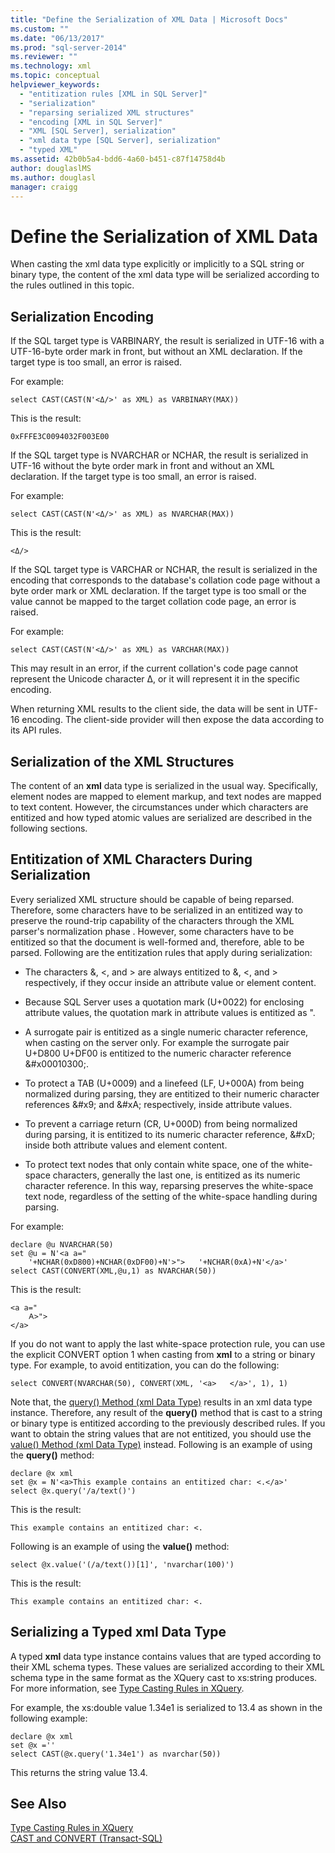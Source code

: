 ```yaml
---
title: "Define the Serialization of XML Data | Microsoft Docs"
ms.custom: ""
ms.date: "06/13/2017"
ms.prod: "sql-server-2014"
ms.reviewer: ""
ms.technology: xml
ms.topic: conceptual
helpviewer_keywords: 
  - "entitization rules [XML in SQL Server]"
  - "serialization"
  - "reparsing serialized XML structures"
  - "encoding [XML in SQL Server]"
  - "XML [SQL Server], serialization"
  - "xml data type [SQL Server], serialization"
  - "typed XML"
ms.assetid: 42b0b5a4-bdd6-4a60-b451-c87f14758d4b
author: douglaslMS
ms.author: douglasl
manager: craigg
---
```

# Define the Serialization of XML Data
  When casting the xml data type explicitly or implicitly to a SQL string or binary type, the content of the xml data type will be serialized according to the rules outlined in this topic.  
  
## Serialization Encoding  
 If the SQL target type is VARBINARY, the result is serialized in UTF-16 with a UTF-16-byte order mark in front, but without an XML declaration. If the target type is too small, an error is raised.  
  
 For example:  
  
```  
select CAST(CAST(N'<Δ/>' as XML) as VARBINARY(MAX))  
```  
  
 This is the result:  
  
```  
0xFFFE3C0094032F003E00  
```  
  
 If the SQL target type is NVARCHAR or NCHAR, the result is serialized in UTF-16 without the byte order mark in front and without an XML declaration. If the target type is too small, an error is raised.  
  
 For example:  
  
```  
select CAST(CAST(N'<Δ/>' as XML) as NVARCHAR(MAX))  
```  
  
 This is the result:  
  
```  
<Δ/>  
```  
  
 If the SQL target type is VARCHAR or NCHAR, the result is serialized in the encoding that corresponds to the database's collation code page without a byte order mark or XML declaration. If the target type is too small or the value cannot be mapped to the target collation code page, an error is raised.  
  
 For example:  
  
```  
select CAST(CAST(N'<Δ/>' as XML) as VARCHAR(MAX))  
```  
  
 This may result in an error, if the current collation's code page cannot represent the Unicode character Δ, or it will represent it in the specific encoding.  
  
 When returning XML results to the client side, the data will be sent in UTF-16 encoding. The client-side provider will then expose the data according to its API rules.  
  
## Serialization of the XML Structures  
 The content of an **xml** data type is serialized in the usual way. Specifically, element nodes are mapped to element markup, and text nodes are mapped to text content. However, the circumstances under which characters are entitized and how typed atomic values are serialized are described in the following sections.  
  
## Entitization of XML Characters During Serialization  
 Every serialized XML structure should be capable of being reparsed. Therefore, some characters have to be serialized in an entitized way to preserve the round-trip capability of the characters through the XML parser's normalization phase . However, some characters have to be entitized so that the document is well-formed and, therefore, able to be parsed. Following are the entitization rules that apply during serialization:  
  
-   The characters &, \<, and > are always entitized to &amp;, &lt;, and &gt; respectively, if they occur inside an attribute value or element content.  
  
-   Because SQL Server uses a quotation mark (U+0022) for enclosing attribute values, the quotation mark in attribute values is entitized as &quot;.  
  
-   A surrogate pair is entitized as a single numeric character reference, when casting on the server only. For example the surrogate pair U+D800 U+DF00 is entitized to the numeric character reference &\#x00010300;.  
  
-   To protect a TAB (U+0009) and a linefeed (LF, U+000A) from being normalized during parsing, they are entitized to their numeric character references &\#x9; and &\#xA; respectively, inside attribute values.  
  
-   To prevent a carriage return (CR, U+000D) from being normalized during parsing, it is entitized to its numeric character reference, &\#xD; inside both attribute values and element content.  
  
-   To protect text nodes that only contain white space, one of the white-space characters, generally the last one, is entitized as its numeric character reference. In this way, reparsing preserves the white-space text node, regardless of the setting of the white-space handling during parsing.  
  
 For example:  
  
```  
declare @u NVARCHAR(50)  
set @u = N'<a a="  
    '+NCHAR(0xD800)+NCHAR(0xDF00)+N'>">   '+NCHAR(0xA)+N'</a>'  
select CAST(CONVERT(XML,@u,1) as NVARCHAR(50))  
```  
  
 This is the result:  
  
```  
<a a="  
    𐌀>">     
</a>  
```  
  
 If you do not want to apply the last white-space protection rule, you can use the explicit CONVERT option 1 when casting from **xml** to a string or binary type. For example, to avoid entitization, you can do the following:  
  
```  
select CONVERT(NVARCHAR(50), CONVERT(XML, '<a>   </a>', 1), 1)  
```  
  
 Note that, the [query() Method (xml Data Type)](/sql/t-sql/xml/query-method-xml-data-type) results in an xml data type instance. Therefore, any result of the **query()** method that is cast to a string or binary type is entitized according to the previously described rules. If you want to obtain the string values that are not entitized, you should use the [value() Method (xml Data Type)](/sql/t-sql/xml/value-method-xml-data-type) instead. Following is an example of using the **query()** method:  
  
```  
declare @x xml  
set @x = N'<a>This example contains an entitized char: <.</a>'  
select @x.query('/a/text()')  
```  
  
 This is the result:  
  
```  
This example contains an entitized char: <.  
```  
  
 Following is an example of using the **value()** method:  
  
```  
select @x.value('(/a/text())[1]', 'nvarchar(100)')  
```  
  
 This is the result:  
  
```  
This example contains an entitized char: <.  
```  
  
## Serializing a Typed xml Data Type  
 A typed **xml** data type instance contains values that are typed according to their XML schema types. These values are serialized according to their XML schema type in the same format as the XQuery cast to xs:string produces. For more information, see [Type Casting Rules in XQuery](/sql/xquery/type-casting-rules-in-xquery).  
  
 For example, the xs:double value 1.34e1 is serialized to 13.4 as shown in the following example:  
  
```  
declare @x xml  
set @x =''  
select CAST(@x.query('1.34e1') as nvarchar(50))  
```  
  
 This returns the string value 13.4.  
  
## See Also  
 [Type Casting Rules in XQuery](/sql/xquery/type-casting-rules-in-xquery)   
 [CAST and CONVERT &#40;Transact-SQL&#41;](/sql/t-sql/functions/cast-and-convert-transact-sql)  
  
  

